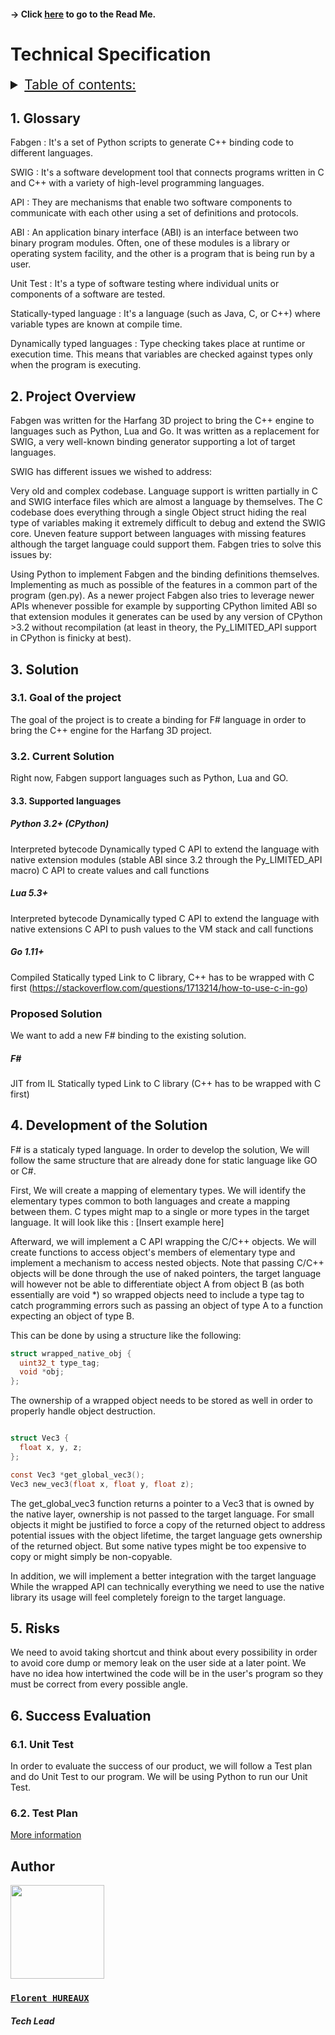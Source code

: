 #### -> Click [here](https://github.com/algosup/2022-2023-project-3-harfang3d-binding-Project-2-group/blob/main/readme.md) to go to the Read Me.

# Technical Specification

<details> 
<summary style="text-decoration: underline; font-size:150%">Table of contents:</summary>


- [Technical Specification](#technical-specification)
  - [1. Glossary](#1-glossary)
  - [2. Project Overview](#2-project-overview)
  - [3. Solution](#3-solution)
    - [3.1. Goal of the project](#31-goal-of-the-project)
    - [3.2. Current Solution](#32-current-solution)
      - [3.3. Supported languages](#33-supported-languages)
        - [Python 3.2+ (CPython)](#python-32-cpython)
        - [Lua 5.3+](#lua-53)
        - [Go 1.11+](#go-111)
    - [Proposed Solution](#proposed-solution)
        - [F#](#f)
  - [4. Development of the Solution](#4-development-of-the-solution)
  - [5. Risks](#5-risks)
  - [6. Success Evaluation](#6-success-evaluation)
    - [6.1. Unit Test](#61-unit-test)
    - [6.2. Test Plan](#62-test-plan)
  - [Author](#author)
    - [**`Florent HUREAUX`**](#florent-hureaux)
        - [*Tech Lead*](#tech-lead)
  

</details>

## 1. Glossary

Fabgen : It's a set of Python scripts to generate C++ binding code to different languages.

SWIG : It's a software development tool that connects programs written in C and C++ with a variety of high-level programming languages.

API : They are mechanisms that enable two software components to communicate with each other using a set of definitions and protocols.

ABI : An application binary interface (ABI) is an interface between two binary program modules. Often, one of these modules is a library or operating system facility, and the other is a program that is being run by a user.

Unit Test : It's a type of software testing where individual units or components of a software are tested.

Statically-typed language  : It's a language (such as Java, C, or C++) where variable types are known at compile time.

Dynamically typed languages : Type checking takes place at runtime or execution time. This means that variables are checked against types only when the program is executing.

## 2. Project Overview

Fabgen was written for the Harfang 3D project to bring the C++ engine to languages such as Python, Lua and Go. It was written as a replacement for SWIG, a very well-known binding generator supporting a lot of target languages.

SWIG has different issues we wished to address:

Very old and complex codebase. Language support is written partially in C and SWIG interface files which are almost a language by themselves. The C codebase does everything through a single Object struct hiding the real type of variables making it extremely difficult to debug and extend the SWIG core.
Uneven feature support between languages with missing features although the target language could support them.
Fabgen tries to solve this issues by:

Using Python to implement Fabgen and the binding definitions themselves.
Implementing as much as possible of the features in a common part of the program (gen.py).
As a newer project Fabgen also tries to leverage newer APIs whenever possible for example by supporting CPython limited ABI so that extension modules it generates can be used by any version of CPython >3.2 without recompilation (at least in theory, the Py_LIMITED_API support in CPython is finicky at best).

## 3. Solution

### 3.1. Goal of the project

The goal of the project is to create a binding for F# language in order to bring the C++ engine for the Harfang 3D project.

### 3.2. Current Solution

Right now, Fabgen support languages such as Python, Lua and GO.

#### 3.3. Supported languages

##### Python 3.2+ (CPython)

Interpreted bytecode
Dynamically typed
C API to extend the language with native extension modules (stable ABI since 3.2 through the Py_LIMITED_API macro)
C API to create values and call functions

##### Lua 5.3+

Interpreted bytecode
Dynamically typed
C API to extend the language with native extensions
C API to push values to the VM stack and call functions

##### Go 1.11+

Compiled
Statically typed
Link to C library, C++ has to be wrapped with C first (https://stackoverflow.com/questions/1713214/how-to-use-c-in-go)

### Proposed Solution

We want to add a new F# binding to the existing solution.

##### F#

JIT from IL
Statically typed
Link to C library (C++ has to be wrapped with C first)

## 4. Development of the Solution

F# is a staticaly typed language.
In order to develop the solution, We will follow the same structure that are already done for static language like GO or C#.

First, We will create a mapping of elementary types. We will identify the elementary types common to both languages and create a mapping between them. C types might map to a single or more types in the target language.
It will look like this :
[Insert example here]

Afterward, we will implement a C API wrapping the C/C++ objects. We will create functions to access object's members of elementary type and implement a mechanism to access nested objects.
Note that passing C/C++ objects will be done through the use of naked pointers, the target language will however not be able to differentiate object A from object B (as both essentially are void *) so wrapped objects need to include a type tag to catch programming errors such as passing an object of type A to a function expecting an object of type B.

This can be done by using a structure like the following:

```C
struct wrapped_native_obj {
  uint32_t type_tag;
  void *obj;
};
```
The ownership of a wrapped object needs to be stored as well in order to properly handle object destruction.
```C

struct Vec3 {
  float x, y, z;
};

const Vec3 *get_global_vec3();
Vec3 new_vec3(float x, float y, float z);
```

The get_global_vec3 function returns a pointer to a Vec3 that is owned by the native layer, ownership is not passed to the target language. For small objects it might be justified to force a copy of the returned object to address potential issues with the object lifetime, the target language gets ownership of the returned object. But some native types might be too expensive to copy or might simply be non-copyable.

In addition, we will implement a better integration with the target language
While the wrapped API can technically everything we need to use the native library its usage will feel completely foreign to the target language.

## 5. Risks

We need to avoid taking shortcut and think about every possibility in order to avoid core dump or memory leak on the user side at a later point. 
We have no idea how intertwined the code will be in the user's program so they must be correct from every possible angle.

## 6. Success Evaluation

### 6.1. Unit Test

In order to evaluate the success of our product, we will follow a Test plan and do Unit Test to our program.
We will be using Python to run our Unit Test.

### 6.2. Test Plan

[More information](https://github.com/algosup/2022-2023-project-3-harfang3d-binding-Project-2-group/blob/documents/Documents/Tests/test-plan.md)

## Author

<img src="https://avatars.githubusercontent.com/u/71769655?v=4" width="150">

### [**`Florent HUREAUX`**](https://github.com/florenthureaux)
##### *Tech Lead*
